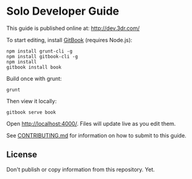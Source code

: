 # Solo Developer Guide

This guide is published online at: http://dev.3dr.com/

To start editing, install [GitBook](https://www.gitbook.com/) (requires Node.js):

```
npm install grunt-cli -g
npm install gitbook-cli -g
npm install
gitbook install book
```

Build once with grunt:

```
grunt
```

Then view it locally:

```
gitbook serve book
```

Open <http://localhost:4000/>. Files will update live as you edit them.

See [CONTRIBUTING.md](CONTRIBUTING.md) for information on how to submit to this guide.

## License

Don't publish or copy information from this repository. Yet.
